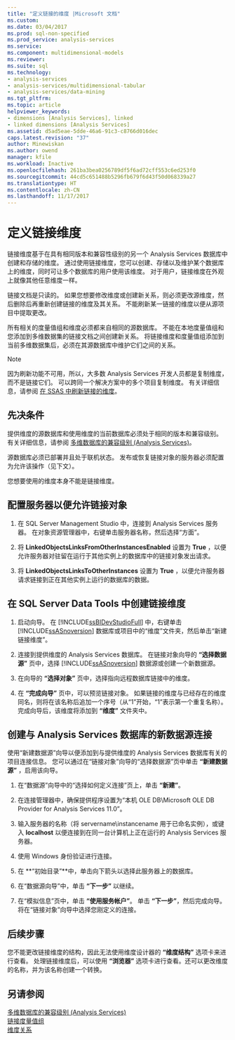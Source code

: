 ```yaml
---
title: "定义链接的维度 |Microsoft 文档"
ms.custom: 
ms.date: 03/04/2017
ms.prod: sql-non-specified
ms.prod_service: analysis-services
ms.service: 
ms.component: multidimensional-models
ms.reviewer: 
ms.suite: sql
ms.technology:
- analysis-services
- analysis-services/multidimensional-tabular
- analysis-services/data-mining
ms.tgt_pltfrm: 
ms.topic: article
helpviewer_keywords:
- dimensions [Analysis Services], linked
- linked dimensions [Analysis Services]
ms.assetid: d5ad5eae-5dde-46a6-91c3-c8766d016dec
caps.latest.revision: "37"
author: Minewiskan
ms.author: owend
manager: kfile
ms.workload: Inactive
ms.openlocfilehash: 261ba3bea0256789df5f6ad72cff553c6ed253f0
ms.sourcegitcommit: 44cd5c651488b5296fb679f6d43f50d068339a27
ms.translationtype: HT
ms.contentlocale: zh-CN
ms.lasthandoff: 11/17/2017
---
```

# <a name="define-linked-dimensions"></a>定义链接维度
  链接维度基于在具有相同版本和兼容性级别的另一个 Analysis Services 数据库中创建和存储的维度。 通过使用链接维度，您可以创建、存储以及维护某个数据库上的维度，同时可让多个数据库的用户使用该维度。 对于用户，链接维度在外观上就像其他任意维度一样。  
  
 链接文档是只读的。 如果您想要修改维度或创建新关系，则必须更改源维度，然后删除后再重新创建链接的维度及其关系。 不能刷新某一链接的维度以便从源项目中提取更改。  
  
 所有相关的度量值组和维度必须都来自相同的源数据库。 不能在本地度量值组和您添加到多维数据集的链接文档之间创建新关系。 将链接维度和度量值组添加到当前多维数据集后，必须在其源数据库中维护它们之间的关系。  
  
> [!NOTE]  
>  因为刷新功能不可用，所以，大多数 Analysis Services 开发人员都是复制维度，而不是链接它们。 可以跨同一个解决方案中的多个项目复制维度。 有关详细信息，请参阅 [在 SSAS 中刷新链接的维度](http://sqlblog.com/blogs/marco_russo/archive/2006/09/12/refresh-of-a-linked-dimension-in-ssas.aspx)。  
  
## <a name="prerequisites"></a>先决条件  
 提供维度的源数据库和使用维度的当前数据库必须处于相同的版本和兼容级别。 有关详细信息，请参阅 [多维数据库的兼容级别 (Analysis Services)](../../analysis-services/multidimensional-models/compatibility-level-of-a-multidimensional-database-analysis-services.md)。  
  
 源数据库必须已部署并且处于联机状态。 发布或恢复链接对象的服务器必须配置为允许该操作（见下文）。  
  
 您想要使用的维度本身不能是链接维度。  
  
## <a name="configure-server-to-allow-linked-objects"></a>配置服务器以便允许链接对象  
  
1.  在 SQL Server Management Studio 中，连接到 Analysis Services 服务器。 在对象资源管理器中，右键单击服务器名称，然后选择“方面”。  
  
2.  将 **LinkedObjectsLinksFromOtherInstancesEnabled** 设置为 **True** ，以便允许服务器对驻留在运行于其他实例上的数据库中的链接对象发出请求。  
  
3.  将 **LinkedObjectsLinksToOtherInstances** 设置为 **True** ，以便允许服务器请求链接到正在其他实例上运行的数据库的数据。  
  
## <a name="create-a-linked-dimension-in-sql-server-data-tools"></a>在 SQL Server Data Tools 中创建链接维度  
  
1.  启动向导。 在 [!INCLUDE[ssBIDevStudioFull](../../includes/ssbidevstudiofull-md.md)] 中，右键单击 [!INCLUDE[ssASnoversion](../../includes/ssasnoversion-md.md)] 数据库或项目中的“维度”文件夹，然后单击“新建链接维度”。  
  
2.  连接到提供维度的 Analysis Services 数据库。 在链接对象向导的 **“选择数据源”** 页中，选择 [!INCLUDE[ssASnoversion](../../includes/ssasnoversion-md.md)] 数据源或创建一个新数据源。  
  
3.  在向导的 **“选择对象”** 页中，选择指向远程数据库链接中的维度。  
  
4.  在 **“完成向导”** 页中，可以预览链接对象。 如果链接的维度与已经存在的维度同名，则将在该名称后追加一个序号（从“1”开始，“1”表示第一个重复名称）。 完成向导后，该维度将添加到 **“维度”** 文件夹中。  
  
##  <a name="bkmk_CreateNew"></a> 创建与 Analysis Services 数据库的新数据源连接  
 使用“新建数据源”向导以便添加到与提供维度的 Analysis Services 数据库有关的项目连接信息。 您可以通过在“链接对象”向导的“选择数据源”页中单击 **“新建数据源”** ，启用该向导。  
  
1.  在“数据源”向导中的“选择如何定义连接”页上，单击 **“新建”**。  
  
2.  在连接管理器中，确保提供程序设置为“本机 OLE DB\Microsoft OLE DB Provider for Analysis Services 11.0”。  
  
3.  输入服务器的名称（将 servername\\instancename 用于已命名实例），或键入 **localhost** 以便连接到在同一台计算机上正在运行的 Analysis Services 服务器。  
  
4.  使用 Windows 身份验证进行连接。  
  
5.  在 **“初始目录”**中，单击向下箭头以选择此服务器上的数据库。  
  
6.  在“数据源向导”中，单击 **“下一步”** 以继续。  
  
7.  在“模拟信息”页中，单击 **“使用服务帐户”**。 单击 **“下一步”**，然后完成向导。 将在“链接对象”向导中选择您刚定义的连接。  
  
## <a name="next-steps"></a>后续步骤  
 您不能更改链接维度的结构，因此无法使用维度设计器的 **“维度结构”** 选项卡来进行查看。 处理链接维度后，可以使用 **“浏览器”** 选项卡进行查看。还可以更改维度的名称，并为该名称创建一个转换。  
  
## <a name="see-also"></a>另请参阅  
 [多维数据库的兼容级别 (Analysis Services)](../../analysis-services/multidimensional-models/compatibility-level-of-a-multidimensional-database-analysis-services.md)   
 [链接度量值组](../../analysis-services/multidimensional-models/linked-measure-groups.md)   
 [维度关系](../../analysis-services/multidimensional-models-olap-logical-cube-objects/dimension-relationships.md)  
  
  
